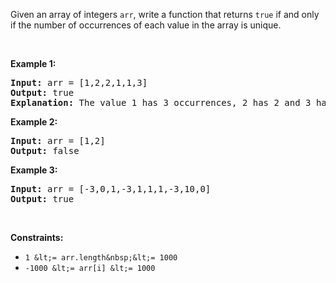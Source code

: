Given an array of integers `` arr ``,&nbsp;write a function that returns `` true `` if and only if the number of occurrences of each value in the array is unique.

&nbsp;

__Example 1:__

<pre>
<strong>Input:</strong> arr = [1,2,2,1,1,3]
<strong>Output:</strong> true
<strong>Explanation:</strong>&nbsp;The value 1 has 3 occurrences, 2 has 2 and 3 has 1. No two values have the same number of occurrences.</pre>

__Example 2:__

<pre>
<strong>Input:</strong> arr = [1,2]
<strong>Output:</strong> false
</pre>

__Example 3:__

<pre>
<strong>Input:</strong> arr = [-3,0,1,-3,1,1,1,-3,10,0]
<strong>Output:</strong> true
</pre>

&nbsp;

__Constraints:__

*   `` 1 &lt;= arr.length&nbsp;&lt;= 1000 ``
*   `` -1000 &lt;= arr[i] &lt;= 1000 ``